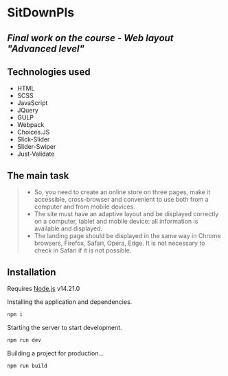 # SitDownPls
## _Final work on the course - Web layout "Advanced level"_

## Technologies used
- HTML
- SCSS
- JavaScript
- JQuery
- GULP
- Webpack
- Choices.JS
- Slick-Slider
- Slider-Swiper
- Just-Validate

## The main task

> * So, you need to create an online store on three pages, make it accessible,
> cross-browser and convenient to use both from a computer and from mobile
> devices.
> * The site must have an adaptive layout and be displayed correctly
> on a computer, tablet and mobile device: all information
> is available and displayed.
> * The landing page should be displayed in the same way in Chrome browsers,
> Firefox, Safari, Opera, Edge. It is not necessary to check in Safari if it is not
> possible.

## Installation

Requires [Node.js](https://nodejs.org/) v14.21.0

Installing the application and dependencies.

```sh
npm i
```

Starting the server to start development.

```sh
npm run dev
```

Building a project for production...

```sh
npm run build
```
